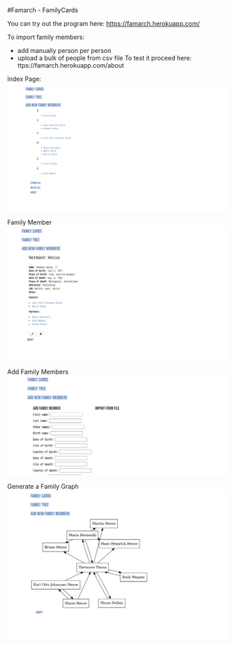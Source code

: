
#Famarch - FamilyCards

You can try out the program here:
https://famarch.herokuapp.com/

To import family members:
- add manually person per person
- upload a bulk of people from csv file
To test it proceed here: 
ttps://famarch.herokuapp.com/about

Index Page:
![Added Family Members](/readme_pictures/index.png)


Family Member
![Family Member Card](/readme_pictures/hermann_hesse.png)


Add Family Members
![Add Family Member](/readme_pictures/add_member.png)


Generate a Family Graph
![Family Graph](/readme_pictures/family_graph.png)